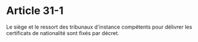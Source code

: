 # Article 31-1

Le siège et le ressort des tribunaux d'instance compétents pour délivrer les certificats de nationalité sont fixés par décret.
